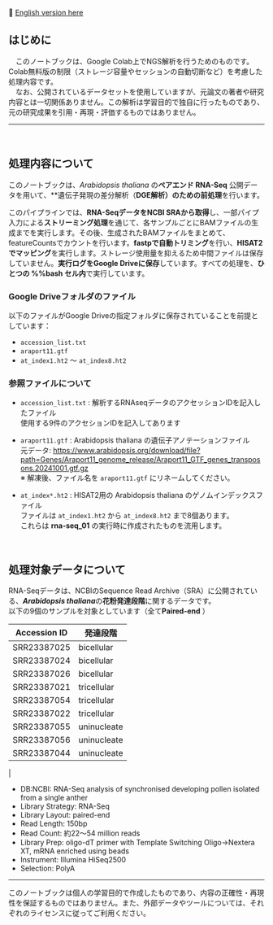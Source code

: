 
🧷 [English version here](https://takany-bioinfo.github.io/rna-seq-learning/rna-seq_03/README.en.md)
## はじめに  

　このノートブックは、Google Colab上でNGS解析を行うためのものです。 Colab無料版の制限（ストレージ容量やセッションの自動切断など）を考慮した処理内容です。  
　なお、公開されているデータセットを使用していますが、元論文の著者や研究内容とは一切関係ありません。この解析は学習目的で独自に行ったものであり、元の研究成果を引用・再現・評価するものではありません。

---
  
  <br>

## 処理内容について

このノートブックは、*Arabidopsis thaliana* の**ペアエンド RNA-Seq** 公開データを用いて、**遺伝子発現の差分解析（**DGE解析）のための前処理**を行います。  

このパイプラインでは、**RNA-SeqデータをNCBI SRAから取得**し、一部パイプ入力による**ストリーミング処理**を通じて、各サンプルごとにBAMファイルの生成までを実行します。その後、生成されたBAMファイルをまとめて、featureCountsでカウントを行います。**fastpで自動トリミング**を行い、**HISAT2でマッピング**を実行します。ストレージ使用量を抑えるため中間ファイルは保存していません。**実行ログをGoogle Driveに保存**しています。すべての処理を、**ひとつの %%bash セル内**で実行しています。


###  Google Driveフォルダのファイル
以下のファイルがGoogle Driveの指定フォルダに保存されていることを前提としています：

- `accession_list.txt`  
- `araport11.gtf`   
- `at_index1.ht2` ～ `at_index8.ht2` 

###  参照ファイルについて
   
- `accession_list.txt` : 解析するRNAseqデータのアクセッションIDを記入したファイル  
使用する9件のアクセションIDを記入してあります

- `araport11.gtf` : Arabidopsis thaliana の遺伝子アノテーションファイル  
  元データ: https://www.arabidopsis.org/download/file?path=Genes/Araport11_genome_release/Araport11_GTF_genes_transposons.20241001.gtf.gz  
※ 解凍後、ファイル名を `araport11.gtf` にリネームしてください。
- `at_index*.ht2` : HISAT2用の Arabidopsis thaliana のゲノムインデックスファイル  <br>
ファイルは `at_index1.ht2` から `at_index8.ht2` まで8個あります。  
これらは **rna-seq_01** の実行時に作成されたものを流用します。  

<br>

## 処理対象データについて
RNA-Seqデータは、NCBIのSequence Read Archive（SRA）に公開されている、***Arabidopsis thaliana***の**花粉発達段階**に関するデータです。  
以下の9個のサンプルを対象としています（全て**Paired-end** ）

| Accession ID | 発達段階        |
|--------------|-----------------|
|SRR23387025  |bicellular       |
|SRR23387024  |bicellular|
|SRR23387026  |bicellular|
|SRR23387021  |tricellular|
|SRR23387054  |tricellular|
|SRR23387022  |tricellular|
|SRR23387055  |uninucleate|
|SRR23387056  |uninucleate|
|SRR23387044  |uninucleate |
|

- DB:NCBI: RNA-Seq analysis of synchronised developing pollen isolated from a single anther
- Library Strategy: RNA-Seq  
- Library Layout: paired-end 
- Read Length: 150bp  
- Read Count: 約22～54 million reads  
- Library Prep: oligo-dT primer with Template Switching Oligo→Nextera XT,   mRNA enriched using beads   
- Instrument: Illumina HiSeq2500  
- Selection: PolyA
---
このノートブックは個人の学習目的で作成したものであり、内容の正確性・再現性を保証するものではありません。また、外部データやツールについては、それぞれのライセンスに従ってご利用ください。